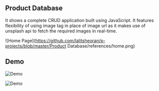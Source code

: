 ## Product Database

It shows a complete CRUD application built using JavaScript. It features flexibility of using image tag in place of image url as it makes use of unsplash api to fetch the required images in real-time.

![Home Page](https://github.com/lalitsheoran/p-projects/blob/master/Product Database/references/home.png)

## Demo

![Demo](https://i.imgur.com/WNdSnkO.gif)

![Demo](https://i.imgur.com/RANC8j7.gif)




